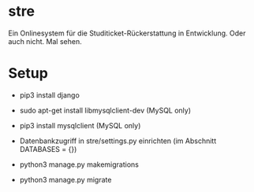 # stre
Ein Onlinesystem für die Studiticket-Rückerstattung in Entwicklung. Oder auch nicht. Mal sehen.


# Setup
  * pip3 install django
  * sudo apt-get install libmysqlclient-dev (MySQL only)
  * pip3 install mysqlclient (MySQL only)

  * Datenbankzugriff in stre/settings.py einrichten (im Abschnitt DATABASES = {})
  * python3 manage.py makemigrations
  * python3 manage.py migrate
